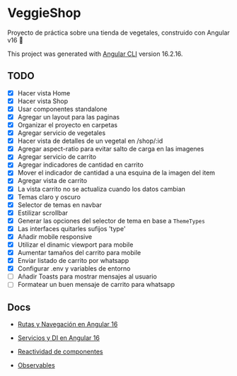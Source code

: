 # VeggieShop

Proyecto de práctica sobre una tienda de vegetales, construido con Angular v16 🚀

This project was generated with [Angular CLI](https://github.com/angular/angular-cli) version 16.2.16.

## TODO

- [x] Hacer vista Home
- [x] Hacer vista Shop
- [x] Usar componentes standalone
- [x] Agregar un layout para las paginas
- [x] Organizar el proyecto en carpetas
- [x] Agregar servicio de vegetales
- [x] Hacer vista de detalles de un vegetal en /shop/:id
- [x] Agregar aspect-ratio para evitar salto de carga en las imagenes
- [x] Agregar servicio de carrito
- [x] Agregar indicadores de cantidad en carrito
- [x] Mover el indicador de cantidad a una esquina de la imagen del item
- [x] Agregar vista de carrito
- [x] La vista carrito no se actualiza cuando los datos cambian
- [x] Temas claro y oscuro
- [x] Selector de temas en navbar
- [x] Estilizar scrollbar
- [x] Generar las opciones del selector de tema en base a `ThemeTypes`
- [x] Las interfaces quitarles sufijos 'type'
- [x] Añadir mobile responsive
- [x] Utilizar el dinamic viewport para mobile
- [x] Aumentar tamaños del carrito para mobile
- [x] Enviar listado de carrito por whatsapp
- [x] Configurar .env y variables de entorno
- [ ] Añadir Toasts para mostrar mensajes al usuario
- [ ] Formatear un buen mensaje de carrito para whatsapp

## Docs

- [Rutas y Navegación en Angular 16](./docs/Rutas%20y%20Navegacion.md)

- [Servicios y DI en Angular 16](./docs/Servicios%20y%20DI.md)

- [Reactividad de componentes](./docs/Reactividad%20de%20componentes.md)

- [Observables](./docs/Observables.md)
